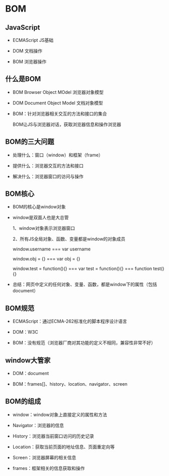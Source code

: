 # BOM

## JavaScript

- ECMAScript JS基础

- DOM 文档操作

- BOM 浏览器操作

## 什么是BOM

- BOM Browser Object MOdel 浏览器对象模型

- DOM Document Object Model 文档对象模型

- BOM：针对浏览器相关交互的方法和接口的集合

  BOM让JS与浏览器对话，获取浏览器信息和操作浏览器

## BOM的三大问题

- 处理什么：窗口（window）和框架（frame）

- 提供什么：浏览器交互的方法和接口

- 解决什么：浏览器窗口的访问与操作

## BOM核心

- BOM的核心是window对象

- window是双面人也是大总管

  1、window对象表示浏览器窗口

  2、所有JS全局对象、函数、变量都是window的对象成员

  window.username === var username

  window.obj = {} === var obj = {}

  window.test = function(){} === var test = function(){} === function test(){}

- 总结：网页中定义的任何对象、变量、函数，都是window下的属性（包括document）

## BOM规范

- ECMAScript：通过ECMA-262标准化的脚本程序设计语言

- DOM：W3C

- BOM：没有规范（浏览器厂商对其功能的定义不相同，兼容性非常不好）

## window大管家

- DOM：document

- BOM：frames[]、history、location、navigator、screen

## BOM的组成

- window：window对象上直接定义的属性和方法

- Navigator：浏览器的信息

- History：浏览器当前窗口访问的历史记录

- Location：获取当前页面的地址信息、页面重定向等

- Screen：浏览器屏幕的相关信息

- frames：框架相关的信息获取和操作
